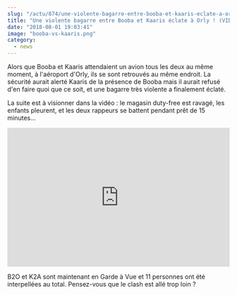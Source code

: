 ```yaml
--- 
slug: "/actu/874/une-violente-bagarre-entre-booba-et-kaaris-eclate-a-orly-video-complete"
title: "Une violente bagarre entre Booba et Kaaris éclate à Orly ! (VIDEO COMPLÈTE)"
date: "2018-08-01 19:03:41"
image: "booba-vs-kaaris.png"
category:
  - news
---
```

<p>Alors que Booba et Kaaris attendaient un avion tous les deux au même moment, à l'aéroport d'Orly, ils se sont retrouvés au même endroit. La sécurité aurait alerté Kaaris de la présence de Booba mais il aurait refusé d'en faire quoi que ce soit, et une bagarre très violente a finalement éclaté.</p>

<p>La suite est à visionner dans la vidéo : le magasin duty-free est ravagé, les enfants pleurent, et les deux rappeurs se battent pendant prêt de 15 minutes...</p>

<iframe width="100%" height="315" src="https://www.youtube.com/embed/SaSROGq9AVo" frameborder="0" allow="autoplay; encrypted-media" allowfullscreen></iframe>
<p>B2O et K2A sont maintenant en Garde à Vue et 11 personnes ont été interpellées au total. Pensez-vous que le clash est allé trop loin ?</p>